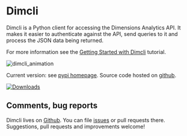 # Dimcli

Dimcli is a Python client for accessing the Dimensions Analytics API. It makes it easier to authenticate against the API, send queries to it and process the JSON data being returned.  

For more information see the [Getting Started with Dimcli](https://digital-science.github.io/dimcli/getting-started.html) tutorial.
 
![dimcli_animation](https://raw.githubusercontent.com/digital-science/dimcli/master/static/dimcli_animated.gif)

Current version: see [pypi homepage](https://pypi.org/project/dimcli/). Source code hosted on [github](https://github.com/digital-science/dimcli). 

[![Downloads](https://pepy.tech/badge/dimcli)](https://pepy.tech/project/dimcli)


## Comments, bug reports

Dimcli lives on [Github](https://github.com/digital-science/dimcli/). You can file [issues]([issues](https://github.com/digital-science/dimcli/issues/new)) or pull requests there. Suggestions, pull requests and improvements welcome!
